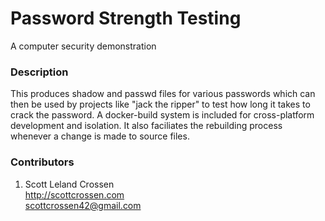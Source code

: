 # Password Strength Testing

A computer security demonstration

### Description

This produces shadow and passwd files for various passwords which can then be used by projects like "jack the ripper" to test
how long it takes to crack the password. A docker-build system is included for cross-platform development and isolation. It also faciliates the rebuilding process whenever a change is made to source files.

### Contributors

1. Scott Leland Crossen  
<http://scottcrossen.com>  
<scottcrossen42@gmail.com>  
